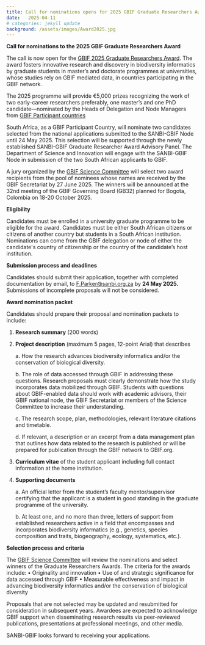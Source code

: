 ```yaml
---
title: Call for nominations opens for 2025 GBIF Graduate Researchers Award
date:   2025-04-11
# categories: jekyll update
background: /assets/images/Award2025.jpg
---
```


**Call for nominations to the 2025 GBIF Graduate Researchers Award** 

The call is now open for the [GBIF 2025 Graduate Researchers Award](https://www.gbif.org/news/4AAE2KOKBRJ0iS2DE2fT65/call-for-nominations-opens-for-2025-gbif-graduate-researchers-award). The award fosters innovative research and discovery in biodiversity informatics by graduate students in master’s and doctorate programmes at universities, whose studies rely on GBIF mediated data, in countries participating in the GBIF network.

The 2025 programme will provide €5,000 prizes recognizing the work of two early-career researchers preferably, one master’s and one PhD candidate—nominated by the Heads of Delegation and Node Managers from [GBIF Participant countries](https://www.gbif.org/the-gbif-network)

South Africa, as a GBIF Participant Country, will nominate two candidates selected from the national applications submitted to the SANBI-GBIF Node until 24 May 2025. This selection will be supported through the newly established SANBI-GBIF Graduate Researcher Award Advisory Panel. The Department of Science and Innovation will engage with the SANBI-GBIF Node in submission of the two South African applicants to GBIF. 

A jury organized by the [GBIF Science Committee](https://www.gbif.org/contact-us/directory?group=scienceCommittee) will select two award recipients from the pool of nominees whose names are received by the GBIF Secretariat by 27 June 2025. The winners will be announced at the 32nd meeting of the GBIF Governing Board (GB32) planned for Bogota, Colombia on 18-20 October 2025.

**Eligibility**

Candidates must be enrolled in a university graduate programme to be eligible for the award. Candidates must be either South African citizens or citizens of another country but students in a South African institution. Nominations can come from the GBIF delegation or node of either the candidate's country of citizenship or the country of the candidate’s host institution. 

**Submission process and deadlines**

Candidates should submit their application, together with completed documentation by email, to <F.Parker@sanbi.org.za> by **24 May 2025.** Submissions of incomplete proposals will not be considered.

**Award nomination packet**

Candidates should prepare their proposal and nomination packets to include:
1. **Research summary** (200 words)
 
2. **Project description** (maximum 5 pages, 12-point Arial) that describes
 
   a. How the research advances biodiversity informatics and/or the conservation of biological diversity.
   
   b. The role of data accessed through GBIF in addressing these questions. Research proposals must clearly 
      demonstrate  how the study incorporates data mobilized through GBIF. Students with questions about GBIF-enabled 
      data should work with academic advisors, their GBIF national node, the GBIF Secretariat or members of the 
      Science Committee to increase their understanding.
   
   c. The research scope, plan, methodologies, relevant literature citations and  timetable.
   
   d. If relevant, a description or an excerpt from a data management plan that outlines how data related to 
      the research is published or will be prepared for publication through the GBIF network to GBIF.org.

4. **Curriculum vitae** of the student applicant including full contact information at the home institution.
 
5. **Supporting documents**

    a. An official letter from the student’s faculty mentor/supervisor certifying that the applicant is a student in 
      good standing in the graduate programme of the university.
      
    b. At least one, and no more than three, letters of support from established researchers active in a field that 
      encompasses and incorporates biodiversity informatics (e.g., genetics, species composition and traits, 
      biogeography, ecology, systematics, etc.).

**Selection process and criteria**

The [GBIF Science Committee](https://www.gbif.org/contact-us/directory?group=scienceCommittee) will review the nominations and select winners of the Graduate Researchers Awards. The criteria for the awards include:
• Originality and innovation
• Use of and strategic significance for data accessed through GBIF
• Measurable effectiveness and impact in advancing biodiversity informatics and/or the conservation of biological 
 diversity

Proposals that are not selected may be updated and resubmitted for consideration in subsequent years. Awardees are expected to acknowledge GBIF support when disseminating research results via peer-reviewed publications, presentations at professional meetings, and other media.

SANBI-GBIF looks forward to receiving your applications.
